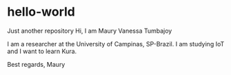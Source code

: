 # hello-world
Just another repository
Hi, I am Maury Vanessa Tumbajoy

I am a researcher at the University of Campinas, SP-Brazil.
I am studying IoT and I want to learn Kura.

Best regards,
Maury
